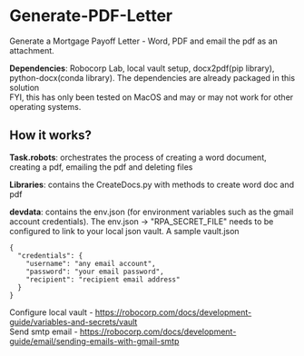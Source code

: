 # Generate-PDF-Letter
Generate a Mortgage Payoff Letter - Word, PDF and email the pdf as an attachment.

<b>Dependencies</b>: Robocorp Lab, local vault setup, docx2pdf(pip library), python-docx(conda library). 
The dependencies are already packaged in this solution<br>
FYI, this has only been tested on MacOS and may or may not work for other operating systems.

<h2> How it works? </h2>

<b>Task.robots</b>: orchestrates the process of creating a word document, creating a pdf, emailing the pdf and deleting files 

<b>Libraries</b>: contains the CreateDocs.py with methods to create word doc and pdf

<b>devdata</b>: contains the env.json (for environment variables such as the gmail account credentials).
The env.json -> "RPA_SECRET_FILE" needs to be configured to link to your local json vault.
A sample vault.json
```
{
  "credentials": {
    "username": "any email account",
    "password": "your email password",
    "recipient": "recipient email address"
  }
}
```

Configure local vault - https://robocorp.com/docs/development-guide/variables-and-secrets/vault <br>
Send smtp email - https://robocorp.com/docs/development-guide/email/sending-emails-with-gmail-smtp
